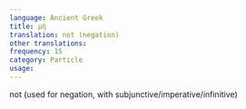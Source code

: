 ```yaml
---
language: Ancient Greek
title: μή
translation: not (negation)
other translations:
frequency: 15
category: Particle
usage: 
---
```

not (used for negation, with subjunctive/imperative/infinitive)